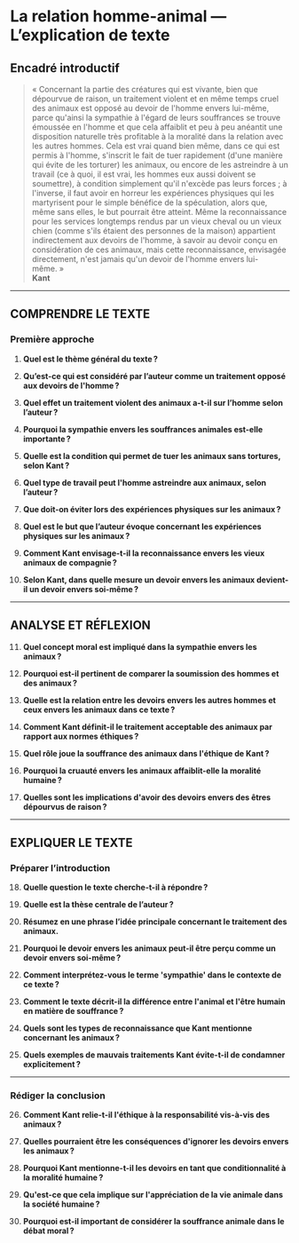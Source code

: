 # La relation homme-animal — L’explication de texte

## Encadré introductif
> « Concernant la partie des créatures qui est vivante, bien que dépourvue de raison, un traitement violent et en même temps cruel des animaux est opposé au devoir de l'homme envers lui-même, parce qu'ainsi la sympathie à l'égard de leurs souffrances se trouve émoussée en l'homme et que cela affaiblit et peu à peu anéantit une disposition naturelle très profitable à la moralité dans la relation avec les autres hommes. Cela est vrai quand bien même, dans ce qui est permis à l'homme, s'inscrit le fait de tuer rapidement (d'une manière qui évite de les torturer) les animaux, ou encore de les astreindre à un travail (ce à quoi, il est vrai, les hommes eux aussi doivent se soumettre), à condition simplement qu'il n'excède pas leurs forces ; à l'inverse, il faut avoir en horreur les expériences physiques qui les martyrisent pour le simple bénéfice de la spéculation, alors que, même sans elles, le but pourrait être atteint. Même la reconnaissance pour les services longtemps rendus par un vieux cheval ou un vieux chien (comme s'ils étaient des personnes de la maison) appartient indirectement aux devoirs de l'homme, à savoir au devoir conçu en considération de ces animaux, mais cette reconnaissance, envisagée directement, n'est jamais qu'un devoir de l'homme envers lui-même. »  
> **Kant**

---

## COMPRENDRE LE TEXTE

### Première approche

1. **Quel est le thème général du texte ?**

2. **Qu’est-ce qui est considéré par l’auteur comme un traitement opposé aux devoirs de l'homme ?**

3. **Quel effet un traitement violent des animaux a-t-il sur l’homme selon l’auteur ?**

4. **Pourquoi la sympathie envers les souffrances animales est-elle importante ?**

5. **Quelle est la condition qui permet de tuer les animaux sans tortures, selon Kant ?**

6. **Quel type de travail peut l'homme astreindre aux animaux, selon l’auteur ?**

7. **Que doit-on éviter lors des expériences physiques sur les animaux ?**

8. **Quel est le but que l’auteur évoque concernant les expériences physiques sur les animaux ?**

9. **Comment Kant envisage-t-il la reconnaissance envers les vieux animaux de compagnie ?**

10. **Selon Kant, dans quelle mesure un devoir envers les animaux devient-il un devoir envers soi-même ?**

---

## ANALYSE ET RÉFLEXION

11. **Quel concept moral est impliqué dans la sympathie envers les animaux ?**

12. **Pourquoi est-il pertinent de comparer la soumission des hommes et des animaux ?**

13. **Quelle est la relation entre les devoirs envers les autres hommes et ceux envers les animaux dans ce texte ?**

14. **Comment Kant définit-il le traitement acceptable des animaux par rapport aux normes éthiques ?**

15. **Quel rôle joue la souffrance des animaux dans l'éthique de Kant ?**

16. **Pourquoi la cruauté envers les animaux affaiblit-elle la moralité humaine ?**

17. **Quelles sont les implications d'avoir des devoirs envers des êtres dépourvus de raison ?**

---

## EXPLIQUER LE TEXTE

### Préparer l’introduction

18. **Quelle question le texte cherche-t-il à répondre ?**

19. **Quelle est la thèse centrale de l’auteur ?**

20. **Résumez en une phrase l’idée principale concernant le traitement des animaux.**

21. **Pourquoi le devoir envers les animaux peut-il être perçu comme un devoir envers soi-même ?**

22. **Comment interprétez-vous le terme 'sympathie' dans le contexte de ce texte ?**

23. **Comment le texte décrit-il la différence entre l'animal et l'être humain en matière de souffrance ?**

24. **Quels sont les types de reconnaissance que Kant mentionne concernant les animaux ?**

25. **Quels exemples de mauvais traitements Kant évite-t-il de condamner explicitement ?**

---

### Rédiger la conclusion

26. **Comment Kant relie-t-il l'éthique à la responsabilité vis-à-vis des animaux ?**

27. **Quelles pourraient être les conséquences d'ignorer les devoirs envers les animaux ?**

28. **Pourquoi Kant mentionne-t-il les devoirs en tant que conditionnalité à la moralité humaine ?**

29. **Qu'est-ce que cela implique sur l'appréciation de la vie animale dans la société humaine ?**

30. **Pourquoi est-il important de considérer la souffrance animale dans le débat moral ?**